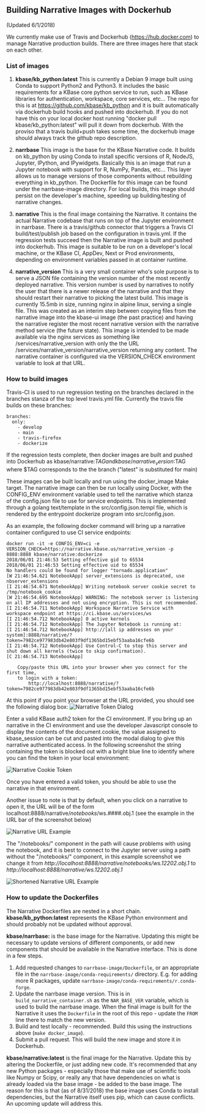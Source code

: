 ## Building Narrative Images with Dockerhub
(Updated 6/1/2018)

We currently make use of Travis and Dockerhub (https://hub.docker.com) to manage Narrative production builds. There are three images here that stack on each other.

### List of images
1. **kbase/kb_python:latest**
This is currently a Debian 9 image built using Conda to support Python2 and Python3. It includes the basic requirements for a KBase core python service to run, such as KBase libraries for authentication, workspace, core services, etc... The repo for this is at https://github.com/kbase/kb_python and it is built automatically via dockerhub build hooks and pushed into dockerhub. If you do not have this on your local docker host running "docker pull kbase/kb_python:latest" will pull it down from dockerhub. With the proviso that a travis build+push takes some time, the dockerhub image should always track the github repo description.

2. **narrbase**
This image is the base for the KBase Narrative code. It builds on kb_python by using Conda to install specific versions of R, NodeJS, Jupyter, IPython, and IPywidgets. Basically this is an image that run a Jupyter notebook with support for R, NumPy, Pandas, etc... This layer allows us to manage versions of those components without rebuilding everything in kb_python. The Dockerfile for this image can be found under the narrbase-image directory. For local builds, this image should persist on the developer's machine, speeding up building/testing of narrative changes.

3. **narrative**
This is the final image containing the Narrative. It contains the actual Narrative codebase that runs on top of the Jupyter environment in narrbase. There is a travis/github connector that triggers a Travis CI build/test/publish job based on the configuration in travis.yml. If the regression tests succeed then the Narrative image is built and pushed into dockerhub. This image is suitable to be run on a developer's local machine, or the KBase CI, AppDev, Next or Prod environments, depending on environment variables passed in at container runtime.

4. **narrative_version**
This is a very small container who's sole purpose is to serve a JSON file containing the version number of the most recently deployed narrative. This version number is used by narratives to notify the user that there is a newer release of the narrative and that they should restart their narrative to picking the latest build. This image is currently 15.5mb in size, running nginx in alpine linux, serving a single file. This was created as an interim step between copying files from the narrative image into the kbase-ui image (the past practice) and having the narrative register the most recent narrative version with the narrative method service (the future state). This image is intended to be made available via the nginx services as something like /services/narrative_version with only the the URL /services/narrative_version/narrative_version returning any content. The narrative container is configured via the VERSION_CHECK environment variable to look at that URL.

### How to build images
Travis-CI is used to run regression testing on the branches declared in the branches stanza of the top level travis.yml file. Currently the travis file builds on these branches:
~~~
branches:
  only:
    - develop
    - main
    - travis-firefox
    - dockerize
~~~
If the regression tests complete, then docker images are built and pushed into Dockerhub as kbase/narrative:$TAG and kbase/narrative_version:$TAG where $TAG corresponds to the the branch ("latest" is substituted for main)

These images can be built locally and run using the docker_image Make target. The narrative image can then be run locally using Docker, with the CONFIG_ENV environment variable used to tell the narrative which stanza of the config.json file to use for service endpoints. This is implemented through a golang text/template in the src/config.json.templ file, which is rendered by the entrypoint dockerize program into src/config.json.

As an example, the following docker command will bring up a narrative container configured to use CI service endpoints:
~~~
docker run -it -e CONFIG_ENV=ci -e VERSION_CHECK=https://narrative.kbase.us/narrative_version -p 8888:8888 kbase/narrative:dockerize
2018/06/01 21:46:53 Setting effective gid to 65534
2018/06/01 21:46:53 Setting effective uid to 65534
No handlers could be found for logger "tornado.application"
[W 21:46:54.621 NotebookApp] server_extensions is deprecated, use nbserver_extensions
[I 21:46:54.671 NotebookApp] Writing notebook server cookie secret to /tmp/notebook_cookie
[W 21:46:54.695 NotebookApp] WARNING: The notebook server is listening on all IP addresses and not using encryption. This is not recommended.
[I 21:46:54.711 NotebookApp] Workspace Narrative Service with workspace endpoint at https://ci.kbase.us/services/ws
[I 21:46:54.712 NotebookApp] 0 active kernels
[I 21:46:54.712 NotebookApp] The Jupyter Notebook is running at:
[I 21:46:54.712 NotebookApp] http://[all ip addresses on your system]:8888/narrative/?token=7982ce977983db42e803f9df1365bd15ebf53aaba16cfe6b
[I 21:46:54.712 NotebookApp] Use Control-C to stop this server and shut down all kernels (twice to skip confirmation).
[C 21:46:54.713 NotebookApp]

    Copy/paste this URL into your browser when you connect for the first time,
    to login with a token:
        http://localhost:8888/narrative/?token=7982ce977983db42e803f9df1365bd15ebf53aaba16cfe6b
~~~

At this point if you point your browser at the URL provided, you should see the following dialog box:
![Narrative Token Dialog](../images/NarrativeTokenRequest.png)


Enter a valid KBase auth2 token for the CI environment. If you bring up an narrative in the CI environment and use the developer Javascript console to display the contents of the document.cookie, the value assigned to kbase_session can be cut and pasted into the modal dialog to give this narrative authenticated access. In the following screenshot the string containing the token is blocked out with a bright blue line to identify where you can find the token in your local environment:

![Narrative Cookie Token](../images/NarrativeCookieToken.png)

Once you have entered a valid token, you should be able to use the narrative in that environment.

Another issue to note is that by default, when you click on a narrative to open it, the URL will be of the form localhost:8888/narrative/*notebooks*/ws.####.obj.1 (see the example in the URL bar of the screenshot below)

![Narrative URL Example](../images/NarrativeURLExample.png)

The "/notebooks/" component in the path will cause problems with using the notebook, and it is best to connect to the Jupyter server using a path without the "/notebooks/" component, in this example screenshot we change it from *http://localhost:8888/narrative/notebooks/ws.12202.obj.1* to *http://localhost:8888/narrative/ws.12202.obj.1*

![Shortened Narrative URL Example](../images/NarrativeURLExampleShortened.png)

### How to update the Dockerfiles

The Narrative Dockerfiles are nested in a short chain.
**kbase/kb_python:latest** represents the KBase Python environment and should probably not be updated without approval.

**kbase/narrbase:<version>** is the base image for the Narrative. Updating this might be necessary to update versions of different components, or add new components that should be available in the Narrative interface.
This is done in a few steps.

1. Add requested changes to `narrbase-image/Dockerfile`, or an appropriate file in the `narrbase-image/conda-requirements/` directory. E.g. for adding more R packages, update `narrbase-image/conda-requirements/r.conda-forge`.
2. Update the narrbase image version. This is in `build_narrative_container.sh` as the `NAR_BASE_VER` variable, which is used to build the narrbase image. When the final image is built for the Narrative it uses the `Dockerfile` in the root of this repo - update the `FROM` line there to match the new version.
3. Build and test locally - recommended. Build this using the instructions above (`make docker_image`).
4. Submit a pull request. This will build the new image and store it in Dockerhub.

**kbase/narrative:latest** is the final image for the Narrative. Update this by altering the Dockerfile, or just adding new code. It's recommended that any new Python packages - especially those that make use of scientific tools like Numpy or Scipy, or really any that have dependencies on what is already loaded via the base image - be added to the base image. The reason for this is that (as of 8/31/2018) the base image uses Conda to install dependencies, but the Narrative itself uses pip, which can cause conflicts. An upcoming update will address this.
